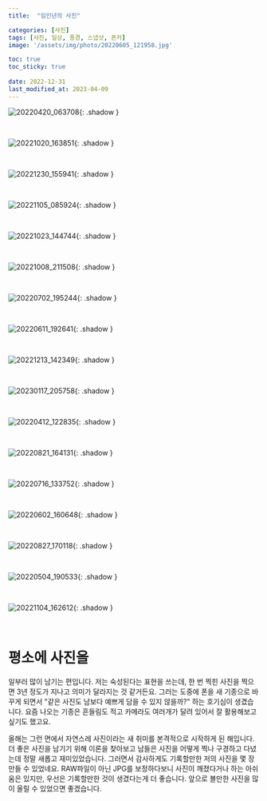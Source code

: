 ```yaml
---
title:  "임인년의 사진"

categories: [사진]
tags: [사진, 일상, 풍경, 스냅샷, 폰카]
image: '/assets/img/photo/20220605_121958.jpg'

toc: true
toc_sticky: true
 
date: 2022-12-31
last_modified_at: 2023-04-09
---
```


![20220420_063708](/assets/img/photo/20220420_063708.jpg){: .shadow }

<br>

![20221020_163851](/assets/img/photo/20221020_163851.jpg){: .shadow }

<br>

![20221230_155941](/assets/img/photo/20221230_155941.jpg){: .shadow }

<br>

![20221105_085924](/assets/img/photo/20221105_085924.jpg){: .shadow }

<br>

![20221023_144744](/assets/img/photo/20221023_144744.jpg){: .shadow }

<br>

![20221008_211508](/assets/img/photo/20221008_211508.jpg){: .shadow }

<br>

![20220702_195244](/assets/img/photo/20220702_195244.jpg){: .shadow }

<br>

![20220611_192641](/assets/img/photo/20220611_192641.jpg){: .shadow }

<br>

![20221213_142349](/assets/img/photo/20221213_142349.jpg){: .shadow }

<br>

![20230117_205758](/assets/img/photo/20230117_205758.jpg){: .shadow }

<br>

![20220412_122835](/assets/img/photo/20220412_122835.jpg){: .shadow }

<br>

![20220821_164131](/assets/img/photo/20220821_164131.jpg){: .shadow }

<br>

![20220716_133752](/assets/img/photo/20220716_133752.jpg){: .shadow }

<br>

![20220602_160648](/assets/img/photo/20220602_160648.jpg){: .shadow }

<br>

![20220827_170118](/assets/img/photo/20220827_170118.jpg){: .shadow }

<br>

![20220504_190533](/assets/img/photo/20220504_190533.jpg){: .shadow }

<br>

![20221104_162612](/assets/img/photo/20221104_162612.jpg){: .shadow }

<br>

# **평소에 사진을**

일부러 많이 남기는 편입니다. 저는 숙성된다는 표현을 쓰는데, 한 번 찍힌 사진을 찍으면 3년 정도가 지나고 의미가 달라지는 것 같거든요. 그러는 도중에 폰을 새 기종으로 바꾸게 되면서 "같은 사진도 남보다 예쁘게 담을 수 있지 않을까?" 하는 호기심이 생겼습니다. 요즘 나오는 기종은 흔들림도 적고 카메라도 여러개가 달려 있어서 잘 활용해보고 싶기도 했고요.

올해는 그런 면에서 자연스레 사진이라는 새 취미를 본격적으로 시작하게 된 해입니다. 더 좋은 사진을 남기기 위해 이론을 찾아보고 남들은 사진을 어떻게 찍나 구경하고 다녔는데 정말 새롭고 재미있었습니다. 그러면서 감사하게도 기록할만한 저의 사진을 몇 장 만들 수 있었네요. RAW파일이 아닌 JPG를 보정하다보니 사진이 깨졌다거나 하는 아쉬움은 있지만, 우선은 기록할만한 것이 생겼다는게 더 좋습니다. 앞으로 볼만한 사진을 많이 올릴 수 있었으면 좋겠습니다.